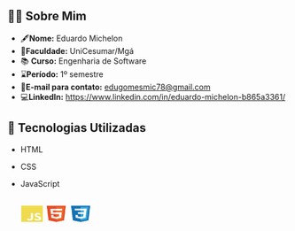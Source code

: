 

## 👨‍🎓 Sobre Mim

- 🖋**Nome:** Eduardo Michelon  
- 🏤**Faculdade:** UniCesumar/Mgá 
- 📚 **Curso:** Engenharia de Software 
- ⌛**Período:** 1º semestre 
- 💭**E-mail para contato:** edugomesmic78@gmail.com
- 💻**LinkedIn:** https://www.linkedin.com/in/eduardo-michelon-b865a3361/

## 🚀 Tecnologias Utilizadas

- HTML
- CSS
- JavaScript

  <div style="display: inline_block"><br>
  <img align="center" alt="Rafa-Js" height="30" width="40" src="https://raw.githubusercontent.com/devicons/devicon/master/icons/javascript/javascript-plain.svg">
  <img align="center" alt="Rafa-HTML" height="30" width="40" src="https://raw.githubusercontent.com/devicons/devicon/master/icons/html5/html5-original.svg">
  <img align="center" alt="Rafa-CSS" height="30" width="40" src="https://raw.githubusercontent.com/devicons/devicon/master/icons/css3/css3-original.svg">
</div>
